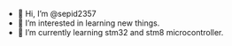 - 👋 Hi, I’m @sepid2357
- 👀 I’m interested in learning new things.
- 🌱 I’m currently learning stm32 and stm8 microcontroller.
  
  

  

<!---
sepid2357/sepid2357 is a ✨ special ✨ repository because its `README.md` (this file) appears on your GitHub profile.
You can click the Preview link to take a look at your changes.
--->
